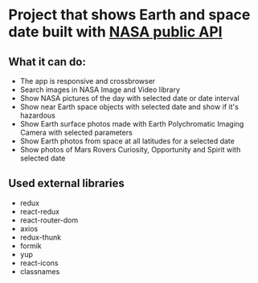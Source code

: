# Project that shows Earth and space date built with [NASA public API](https://api.nasa.gov/)

## What it can do:
- The app is responsive and crossbrowser
- Search images in NASA Image and Video library
- Show NASA pictures of the day with selected date or date interval
- Show near Earth space objects with selected date and show if it's hazardous
- Show Earth surface photos made with  Earth Polychromatic Imaging Camera with selected parameters
- Show Earth photos from space at all latitudes for a selected date
- Show photos of Mars Rovers Curiosity, Opportunity and Spirit with selected date

## Used external libraries
- redux
- react-redux
- react-router-dom
- axios
- redux-thunk
- formik
- yup
- react-icons
 - classnames
